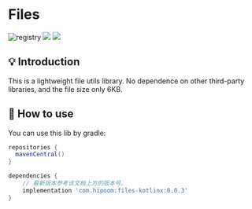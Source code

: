 # Files 

![registry](https://img.shields.io/maven-central/v/com.hipoom/files-kotlinx)    ![](https://img.shields.io/github/last-commit/hipoom/files-kotlinx?color=blue)     ![](https://img.shields.io/github/license/hipoom/files-kotlinx)


## 💡 Introduction
This is a lightweight file utils library.
No dependence on other third-party libraries, and the file size only 6KB.

## 🔨 How to use
You can use this lib by gradle:
```groovy
repositories {
  mavenCentral()
}

dependencies {
    // 最新版本参考该文档上方的版本号。 
    implementation 'com.hipoom:files-kotlinx:0.0.3'
}
```
